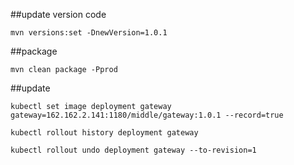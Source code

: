 
##update version code
```
mvn versions:set -DnewVersion=1.0.1

```

##package
```
mvn clean package -Pprod

```

##update
```$xslt
kubectl set image deployment gateway gateway=162.162.2.141:1180/middle/gateway:1.0.1 --record=true

kubectl rollout history deployment gateway

kubectl rollout undo deployment gateway --to-revision=1
```
